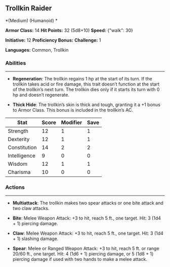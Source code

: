 ## Trollkin Raider
*(Medium) (Humanoid) *

**Armor Class:** 14
**Hit Points:** 32 (5d8+10)
**Speed:** {"walk": 30}

**Initiative:** 12
**Proficiency Bonus:**
**Challenge:** 1

**Languages:** Common, Trollkin

### Abilities
 --- 
- **Regeneration**: The trollkin regains 1 hp at the start of its turn. If the trollkin takes acid or fire damage, this trait doesn’t function at the start of the trollkin’s next turn. The trollkin dies only if it starts its turn with 0 hp and doesn’t regenerate.

- **Thick Hide**: The trollkin’s skin is thick and tough, granting it a +1 bonus to Armor Class. This bonus is included in the trollkin’s AC.



| Stat | Score | Modifier | Save |
| ---- | ---- | ---- | ---- |
| Strength | 12 | 1 | 1 |
| Dexterity | 12 | 1 | 1 |
| Constitution | 14 | 2 | 2 |
| Intelligence | 9 | 0 | 0 |
| Wisdom | 12 | 1 | 1 |
| Charisma | 10 | 0 | 0 |

### Actions
 --- 
- **Multiattack**: The trollkin makes two spear attacks or one bite attack and two claw attacks.

- **Bite**: Melee Weapon Attack: +3 to hit, reach 5 ft., one target. Hit: 3 (1d4 + 1) piercing damage.

- **Claw**: Melee Weapon Attack: +3 to hit, reach 5 ft., one target. Hit: 3 (1d4 + 1) slashing damage.

- **Spear**: Melee or Ranged Weapon Attack: +3 to hit, reach 5 ft. or range 20/60 ft., one target. Hit: 4 (1d6 + 1) piercing damage, or 5 (1d8 + 1) piercing damage if used with two hands to make a melee attack.

